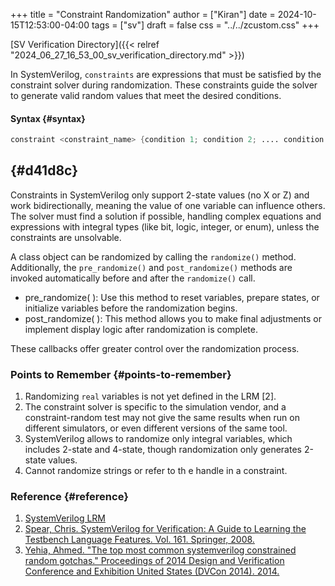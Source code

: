 +++
title = "Constraint Randomization"
author = ["Kiran"]
date = 2024-10-15T12:53:00-04:00
tags = ["sv"]
draft = false
css = "../../zcustom.css"
+++

[SV Verification Directory]({{< relref "2024_06_27_16_53_00_sv_verification_directory.md" >}})

In SystemVerilog, `constraints` are expressions that must be satisfied by the constraint solver during randomization. These constraints guide the solver to generate valid random values that meet the desired conditions.


#### Syntax {#syntax}

```verilog
constraint <constraint_name> {condition 1; condition 2; .... condition N}
```


##  {#d41d8c}

Constraints in SystemVerilog only support 2-state values (no X or Z) and work bidirectionally, meaning the value of one variable can influence others. The solver must find a solution if possible, handling complex equations and expressions with integral types (like bit, logic, integer, or enum), unless the constraints are unsolvable.

A class object can be randomized by calling the `randomize()` method. Additionally, the `pre_randomize()` and `post_randomize()` methods are invoked automatically before and after the `randomize()` call.

-   pre_randomize( ): Use this method to reset variables, prepare states, or initialize variables before the randomization begins.
-   post_randomize( ): This method allows you to make final adjustments or implement display logic after randomization is complete.

These callbacks offer greater control over the randomization process.


### Points to Remember {#points-to-remember}

1.  Randomizing `real` variables is not yet defined in the LRM [2].
2.  The constraint solver is specific to the simulation vendor, and a constraint-random test may not give the same results when run on different simulators, or even different versions of the same tool.
3.  SystemVerilog allows to randomize only integral variables, which includes 2-state and 4-state, though randomization only generates 2-state values.
4.  Cannot randomize strings or refer to th e handle in a constraint.


### Reference {#reference}

1.  [SystemVerilog LRM](https://ieeexplore.ieee.org/document/10458102/keywords#keywords)
2.  [Spear, Chris. SystemVerilog for Verification: A Guide to Learning the Testbench Language Features. Vol. 161. Springer, 2008.](https://3ec1218usm.wordpress.com/wp-content/uploads/2016/12/book_systemverilog_for_verification.pdf)
3.  [Yehia, Ahmed. "The top most common systemverilog constrained random gotchas." Proceedings of 2014 Design and Verification Conference and Exhibition United States (DVCon 2014). 2014.](https://dvcon-proceedings.org/wp-content/uploads/the-top-most-common-systemverilog-constrained-random-gotchas.pdf)
